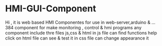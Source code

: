 # HMI-GUI-Component
Hi , it is web based HMI Componentes for use in web-server,arduino &amp; ...
384 component for make monitoring , control & hmi programs
any component include thre files js,css & html
in js file can find functions help
click on html file can see & test it
in css file can change appearance it
